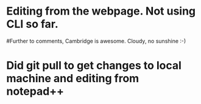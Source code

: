 # Editing from the webpage. Not using CLI so far.

#Further to comments, Cambridge is awesome. Cloudy, no sunshine :-)

# Did git pull to get changes to local machine and editing from notepad++

#
